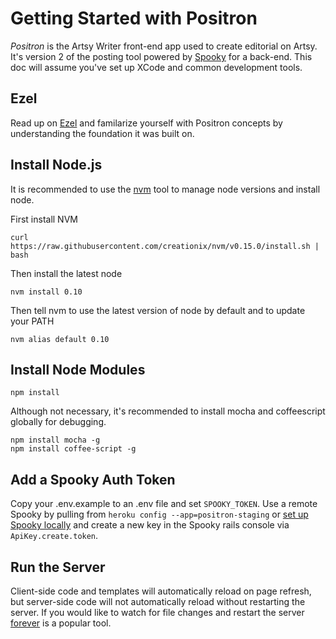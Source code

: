 # Getting Started with Positron

*Positron* is the Artsy Writer front-end app used to create editorial on Artsy. It's version 2 of the posting tool powered by [Spooky](https://github.com/artsy/spooky) for a back-end. This doc will assume you've set up XCode and common development tools.

## Ezel

Read up on [Ezel](http://ezeljs.com/) and familarize yourself with Positron concepts by understanding the foundation it was built on.

## Install Node.js

It is recommended to use the [nvm](https://github.com/creationix/nvm) tool to manage node versions and install node.

First install NVM

````
curl https://raw.githubusercontent.com/creationix/nvm/v0.15.0/install.sh | bash
````

Then install the latest node

````
nvm install 0.10
````

Then tell nvm to use the latest version of node by default and to update your PATH

````
nvm alias default 0.10
````

## Install Node Modules

````
npm install
````

Although not necessary, it's recommended to install mocha and coffeescript globally for debugging.

````
npm install mocha -g
npm install coffee-script -g
````

## Add a Spooky Auth Token

Copy your .env.example to an .env file and set `SPOOKY_TOKEN`. Use a remote Spooky by pulling from `heroku config --app=positron-staging` or [set up Spooky locally](https://github.com/artsy/spooky#set-up) and create a new key in the Spooky rails console via `ApiKey.create.token`.

## Run the Server

Client-side code and templates will automatically reload on page refresh, but server-side code will not automatically reload without restarting the server. If you would like to watch for file changes and restart the server [forever](https://github.com/nodejitsu/forever) is a popular tool.